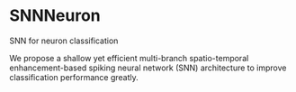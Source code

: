 # SNNNeuron
SNN for neuron classification

We propose a shallow yet efficient multi-branch spatio-temporal enhancement-based spiking neural network (SNN) architecture to improve classification performance greatly.
